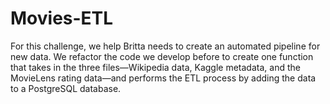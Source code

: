 # Movies-ETL

For this challenge, we help Britta needs to create an automated pipeline for new data. We refactor the code we develop before  to create one function that takes in the three files—Wikipedia data, Kaggle metadata, and the MovieLens rating data—and performs the ETL process by adding the data to a PostgreSQL database.
